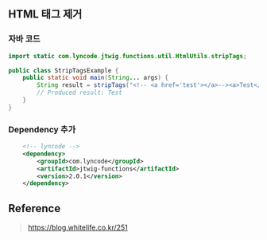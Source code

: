 ## HTML 태그 제거 

### 자바 코드

```java
import static com.lyncode.jtwig.functions.util.HtmlUtils.stripTags;

public class StripTagsExample {
    public static void main(String... args) {
        String result = stripTags("<!-- <a href='test'></a>--><a>Test</a>", "");
        // Produced result: Test
    }
}
```

### Dependency 추가

```xml
    <!-- lyncode -->
    <dependency>
        <groupId>com.lyncode</groupId>
        <artifactId>jtwig-functions</artifactId>
        <version>2.0.1</version>
    </dependency>
```

## Reference 

> https://blog.whitelife.co.kr/251
